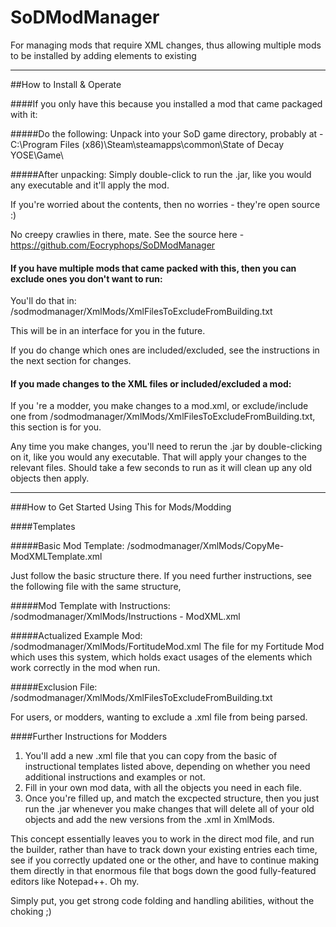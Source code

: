 # SoDModManager
For managing mods that require XML changes, thus allowing multiple mods to be installed by adding elements to existing

----


##How to Install & Operate


####If you only have this because you installed a mod that came packaged with it:
	
#####Do the following:
Unpack into your SoD game directory, probably at -
C:\Program Files (x86)\Steam\steamapps\common\State of Decay YOSE\Game\

#####After unpacking:
Simply double-click to run the .jar, like you would any executable and it'll apply the mod.

If you're worried about the contents, then no worries - they're open source :)

No creepy crawlies in there, mate. See the source here - https://github.com/Eocryphops/SoDModManager


#### If you have multiple mods that came packed with this, then you can exclude ones you don't want to run:

You'll do that in: /sodmodmanager/XmlMods/XmlFilesToExcludeFromBuilding.txt

This will be in an interface for you in the future.

If you do change which ones are included/excluded, see the instructions in the next section for changes.


#### If you made changes to the XML files or included/excluded a mod:

If you 're a modder, you make changes to a mod.xml, or exclude/include one from /sodmodmanager/XmlMods/XmlFilesToExcludeFromBuilding.txt, this section is for you. 

Any time you make changes, you'll need to rerun the .jar by double-clicking on it, like you would any executable.
That will apply your changes to the relevant files. Should take a few seconds to run
as it will clean up any old objects then apply.

----


###How to Get Started Using This for Mods/Modding

####Templates

#####Basic Mod Template: 
/sodmodmanager/XmlMods/CopyMe-ModXMLTemplate.xml

Just follow the basic structure there. If you need further instructions, see the following 
file with the same structure, 


#####Mod Template with Instructions: 
/sodmodmanager/XmlMods/Instructions - ModXML.xml


#####Actualized Example Mod: /sodmodmanager/XmlMods/FortitudeMod.xml
The file for my Fortitude Mod which uses this system, which holds exact usages
of the elements which work correctly in the mod when run.


#####Exclusion File:
/sodmodmanager/XmlMods/XmlFilesToExcludeFromBuilding.txt

For users, or modders, wanting to exclude a .xml file from being parsed. 


####Further Instructions for Modders

1) You'll add a new .xml file that you can copy from the basic of instructional templates listed above,
	depending on whether you need additional instructions and examples or not.
2) Fill in your own mod data, with all the objects you need in each file.
3) Once you're filled up, and match the excpected structure, then you just run the .jar whenever you make changes
	that will delete all of your old objects and add the new versions from the .xml in XmlMods.
	
This concept essentially leaves you to work in the direct mod file, and run the builder, 
rather than have to track down your existing entries each time, see if you correctly updated one or the other,
and have to continue making them directly in that enormous file that bogs down the good fully-featured editors like Notepad++. Oh my.

Simply put, you get strong code folding and handling abilities, without the choking ;)
